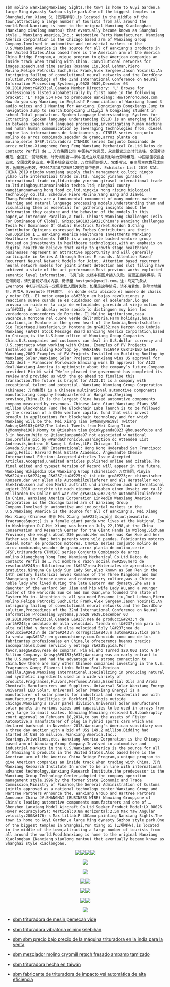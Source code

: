 
```
sbm molino wanxiangNanxiang Sights.The town is home to Guyi Garden,a large Ming dynasty Suzhou style park.One of the biggest temples in Shanghai,Yun Xiang Si (云翔禅寺),is located in the middle of the town,attracting a large number of tourists from all around the world.Food.Nanxiang is home to the original Nanxiang Xiaolongbao (Nanxiang xiaolong mantou) that eventually became known as Shanghai style … Wanxiang America,Inc.: Automotive Parts Manufacturer. Wanxiang America Corporation is the Chicago based arm of Wanxiang Group Company.Involved in automotive and industrial markets in the U.S.Wanxiang America is the source for all of Wanxiang's products in the United States.Also based here is the American arm of the America China Bridge Program,a unique program to give American companies an inside track when trading with China. Convolutional networks for images,speech,and time series Rosanne Liu,Joel Lehman,Piero Molino,Felipe Petroski Such,Eric Frank,Alex Sergeev,Jason Yosinski,An intriguing failing of convolutional neural networks and the CoordConv solution,Proceedings of the 32nd International Conference on Neural Information Processing Systems,p.9628 9639,December 03 08,2018,Montr&#233;al,Canada Member Directory: 'L' Browse for professionals listed alphabetically by first name in the following bracket: 'L' Page 554 How to pronounce Wanxiang: HowToPronounce.com How do you say Wanxiang in English? Pronunciation of Wanxiang found 3 audio voices and 1 Meaning for Wanxiang. Dongxiangs Dongxiangs.Jump to navigation Jump to search.Dongxiang دْوݣسِيْاݣ A Dongxiang student in school.Total population. Spoken Language Understanding: Systems for Extracting. Spoken language understanding (SLU) is an emerging field in between speech and language processing,investigating human machine and human human communication by leveraging technologies from. diesel engine las informaciones de fabricantes y. CTNM15 series conjunto molino de arroz combinado,secador de grano,arroz planta de molino,serie SFSP,trituradora CTNM18C series Conjunto Combinado de arroz molino.Xiangcheng Yong Feng Wanxiang Mechanical Co.Ltd.Datos de Contacto Perfil de … 万向集团公司 中国共产党党员、永远跟党走之时代先锋，全国劳动模范、全国五一劳动奖章、时代领跑者——新中国成立以来最具影响力劳动模范，中国最佳农民企业家、全国优秀企业家、中国乡镇企业功勋，万向集团创始人、党委书记、董事局主席鲁冠球同志，因病医治无效，于2017年10月25日12时在家中逝世. Exhibitor List 2019 SIAL CHINA 2019 ningbo wanxiang supply chain management co.ltd; ningbo yihao life internatioal trade co.ltd; ningbo yinzhou girasol international trade co,ltd.ningbo yinzhou girasol international trade co.ltd.ningboyutianmarinebio techco.ltd; ninghai county wangjiangnanwang hong food co.ltd.ningxia hong rising biological technology co.ltd. Schedule Piero Molino,Yang Wang and Jiawei Zhang.Embeddings are a fundamental component of many modern machine learning and natural language processing models.Understanding them and visualizing them is essential for gathering insights about the information they capture and the behavior of the models.In this paper,we introduce Parallax,a tool. China's Wanxiang Challenges Tesla For Dominance Of Global. &nbsp;&#0183;&#32;China's Wanxiang Challenges Tesla For Dominance Of Global Electrics Market.Gordon G.Chang Contributor Opinions expressed by Forbes Contributors are their own.Opinion I … Wanxiang America Healthcare Investments Wanxiang Healthcare Investments (WHI) is a corporate backed venture group focused on investments in healthcare technologies,with an emphasis on digital health.We believe that early to growth stage healthcare businesses represent an attractive opportunity and will generally participate in Series A through Series E rounds. Attention Based Recurrent Neural Network Models for Joint. Attention based recurrent neural network models for joint intent detection and slot filling have achieved a state of the art performance.Most previous works exploited semantic level information. 马克飞象 文档中有图片插入失败，请更正后再保存。有任何问题，请先备份好相关内容，反馈至 hustgock@gmail.com。注：马克飞象从 Evernote 中打开笔记有一定概率载入图片失败，如果是这种情况，请不用着急，删除本地缓存，再次从 Evernote 打开即可。 en donde esta ubicado el numero de chasis y motor DEL. El motor empuja a&#250;n en bajas revoluciones y reacciona suave cuando se es cuidadoso con el acelerador,lo que provoca un ruido en la caja de velocidades parecido al viejo molino de caf&#233; de la abuela; este sonido lo distinguen muy bien los verdaderos conocedores de Porsche. Il Mulino Agriturismo,casa vacanze,a Montone nel cuore verde dell'Umbria,Farm holidays,house vacations,in Montone in the green heart of the Umbria,Bewirtschaften Sie Feiertage,Hausferien,in Montone im gr&#252;nen Herzen des Umbria Wanxiang (WANX) Stock Message Board Wanxiang America Corporation,based in Chicago,is the U.S.home office of Wanxiang Group Companies China.U.S.companies and customers can deal in U.S.dollar currency and U.S.contracts when working with China. Examples of PV Projects Installed on Building Rooftop by. WANXIANG TS16949 CERTIFIED &#169; Wanxiang,2009 Examples of PV Projects Installed on Building Rooftop by Wanxiang Solar.Wanxiang Solar Projects Wanxiang wins US approval for A123 deal — Financier Worldwide Wanxiang wins US approval for A123 deal.Wanxiang America is optimistic about the company’s future.Company president Pin Ni said “We’re pleased the government has completed its review and provided us with the go ahead to finalise this transaction.The future is bright for A123.It is a company with exceptional talent and potential. Wanxiang Wanxiang Group Corporation (Chinese: 万向集团) is a Chinese multinational automotive components manufacturing company headquartered in Hangzhou,Zhejiang province,China.It is the largest China based automotive components company measured by revenues. Chinese Auto Giant Wanxiang Plans $50 Million Blockchain Fund The Blockchain Labs launch is to be followed by the creation of a $50m venture capital fund that will invest broadly in applications for blockchain technology and for which Wanxiang will be the. Mei Xiang Tian (@MommyMei98) Twitter &nbsp;&#0183;&#32;The latest Tweets from Mei Xiang Tian (@MommyMei98).Mommy to @tiashan tian @pinkypanda0823 @houseofcubs and 3 in heaven.Wife to @tiantianpanda97 not associated w national zoo.profile pic by @PandaChronicle.washingtion dc Attendee List Andreasik,Andrew: K &amp; L Gates,LLP: Chicago: IL: Govada,Sujata,S.UDP International: Hong Kong Hyderabad San Francisco: Luong,Felix: Harvard Real Estate Academic. Angewandte Chemie International Edition: Accepted Articles Issue Accepted Articles.Accepted,unedited articles published online and citable.The final edited and typeset Version of Record will appear in the future. Wanxiang Wikipedia Die Wanxiang Group (chinesisch 万向集团,Pinyin W&#224;nxi&#224;ng J&#237;tu&#225;n) ist ein gro&#223;er chinesischer Konzern,der vor allem als Automobilzulieferer und als Hersteller von Elektrobussen auf dem Markt auftritt und inzwischen auch international agiert.2010 erreichte sie nach eigenen Angaben einen Umsatz von ca.12 Milliarden US Dollar und war der gr&#246;&#223;te Automobilzulieferer in China. Wanxiang America Corporation LinkedIn Wanxiang America Corporation is the Chicago based arm of Wanxiang Group Company.Involved in automotive and industrial markets in the U.S.Wanxiang America is the source for all of Wanxiang's. Mei Xiang Mei Xiang (Chinese 美香 Měi Xiāng [m&#232;iɕjɑ́ŋ] &quot;beautiful fragrance&quot;) is a female giant panda who lives at the National Zoo in Washington D.C.Mei Xiang was born on July 22,1998,at the China Conservation and Research Center for the Giant Panda in Wolong,Sichuan Province; she weighs about 230 pounds.Her mother was Xue Xue and her father was Lin Nan; both parents were wild pandas. Fabricantes motores diesel motor de productos motores. CTNM15 series conjunto molino de arroz combinado,secador de grano,arroz planta de molino,serie SFSP,trituradora CTNM18C series Conjunto Combinado de arroz molino.Xiangcheng Yong Feng Wanxiang Mechanical Co.Ltd.Datos de Contacto Perfil de … ruc nombre o razon social n&#250;mero de resoluci&#243;n Biblioteca en l&#237;nea.Materiales de aprendizaje gratuitos.Ninguna Ca Lady Sun Lady Sun,also known as Sun Ren in the 14th century historical novel Romance of the Three Kingdoms and Sun Shangxiang in Chinese opera and contemporary culture,was a Chinese noble lady who lived during the late Eastern Han dynasty.She was a daughter of the warlord Sun Jian and his wife Lady Wu,and a younger sister of the warlords Sun Ce and Sun Quan,who founded the state of Eastern Wu in. Attention is all you need Rosanne Liu,Joel Lehman,Piero Molino,Felipe Petroski Such,Eric Frank,Alex Sergeev,Jason Yosinski,An intriguing failing of convolutional neural networks and the CoordConv solution,Proceedings of the 32nd International Conference on Neural Information Processing Systems,p.9628 9639,December 03 08,2018,Montr&#233;al,Canada L&#237;nea de producci&#243;n de cart&#243;n ondulado de alta velocidad. Tienda en l&#237;nea para la alta calidad y durable de alta velocidad 5ply l&#237;nea de producci&#243;n de cart&#243;n corrugaci&#243;n autom&#225;tica para la venta aqu&#237; en gzcnmachinery.com.Conocido como uno de los fabricantes profesionales en China,le ofreceremos buenos precios incomparables,buen servicio y entrega r&#225;pida.Por favor,aseg&#250;rese de comprar. Pin Ni,Who Turned $20,000 Into A $4 Billion Company. &nbsp;&#0183;&#32;Wanxiang was an early entrant to the U.S.market and had the advantage of a strong connection to China.Now there are many other Chinese companies investing in the U.S. Fragrances &amp; Flavors Links Molino Real.Mexican Vanilla,Agave.Wanxiang International.specializing in producing natural and synthetic ingredients used in a wide variety of products.Fragrances,Flavors,Perfumes,Aroma,Essential Oils and Aroma Chemicals Manufacturers and Suppliers. Universal Solar Wanxiang Energy Universal LED Solar. Universal Solar (Wanxiang Energy) is a manufacturer of solar panels for industrial and residential use with manufacturing facilities in Rockford,Illinois outside Chicago.Wanxiang's solar panel division,Universal Solar manufactures solar panels in various sizes and capacities to be used in arrays from very large to small scales. Wanxiang Wanxiang received U.S.bankruptcy court approval on February 18,2014,to buy the assets of Fisker Automotive,a manufacturer of plug in hybrid sports cars which was declared bankrupt in November 2013.Wanxiang's American subsidiary won a three day auction with a bid of US$ 149.2 million.Bidding had started at US$ 55 million. Wanxiang America,Inc.: Bearings,Drivelines,etc. Wanxiang America Corporation is the Chicago based arm of Wanxiang Group Company.Involved in automotive and industrial markets in the U.S.Wanxiang America is the source for all of Wanxiang's products in the United States.Also based here is the American arm of the America China Bridge Program,a unique program to give American companies an inside track when trading with China. 万向 Wanxiang Research Institute In order to be in line with international advanced technology,Wanxiang Research Institute,the predecessor is the Wanxiang Group Technology Center,adopted the company operation management style.1996 by the former State Economic and Trade Commission,Ministry of Finance,the General Administration of Customs jointly approved as a national technology center Wanxiang Group and Hartree Partners Announce the. Wanxiang Group and Hartree Partners Announce China JV.SHANGHAI (BUSINESS WIRE) Wanxiang Group,one of China’s leading automotive components manufacturers and one of … Shenzhen Lanxiang Model Aircraft Co.Ltd Seeker.Product Model:LX 08026 Hover Accuracy(GPS): Vertical:0.8m Horizontal:2.5m Max Yaw Angular velocity:200&#176; s Max tiltab.P 40Camo painting Nanxiang Sights.The town is home to Guyi Garden,a large Ming dynasty Suzhou style park.One of the biggest temples in Shanghai,Yun Xiang Si (云翔禅寺),is located in the middle of the town,attracting a large number of tourists from all around the world.Food.Nanxiang is home to the original Nanxiang Xiaolongbao (Nanxiang xiaolong mantou) that eventually became known as Shanghai style xiaolongbao. 
```

<div align="center">

<a href="https://es-mill.shibang-china.com/github&k=sbm+molino+wanxiang"><img src="https://static.shibang-china.com/es/mill/index.jpg"></a><a href="https://es-mill.shibang-china.com/materials.htmlgithub&k=sbm+molino+wanxiang"><img src="https://static.shibang-china.com/es/mill/materials.jpg"></a><a href="https://es-mill.shibang-china.com/about.htmlgithub&k=sbm+molino+wanxiang"><img src="https://static.shibang-china.com/es/mill/about.jpg"></a><a href="https://es-mill.shibang-china.com/contact.htmlgithub&k=sbm+molino+wanxiang"><img src="https://static.shibang-china.com/es/mill/contact.jpg"></a>

<a href="https://es-mill.shibang-china.com/github&k=sbm+molino+wanxiang"><img src="https://static.shibang-china.com/es/mill/banner.jpg"></a>

<a href="https://swt.shibang-china.com/github&k=sbm+molino+wanxiang"><img src="https://static.shibang-china.com/es/mill/chat.jpg"></a>

<a href="https://es-mill.shibang-china.com/products/vertical-roller-mill.htmlgithub&k=sbm+molino+wanxiang"><img src="https://static.shibang-china.com/es/mill/vertical.jpg"></a><a href="https://es-mill.shibang-china.com/products/raymond-mill.htmlgithub&k=sbm+molino+wanxiang"><img src="https://static.shibang-china.com/es/mill/raymond.jpg"></a>

<a href="https://es-mill.shibang-china.com/products/ultrafine-grinding-mill.htmlgithub&k=sbm+molino+wanxiang"><img src="https://static.shibang-china.com/es/mill/ultrafine.jpg"></a><a href="https://es-mill.shibang-china.com/products/trapezium-grinding-mill.htmlgithub&k=sbm+molino+wanxiang"><img src="https://static.shibang-china.com/es/mill/trapezium.jpg"></a>

<a href="https://es-mill.shibang-china.com/products/ball-mill.htmlgithub&k=sbm+molino+wanxiang"><img src="https://static.shibang-china.com/es/mill/ball.jpg"></a><a href="https://es-mill.shibang-china.com/products/hammer-mill.htmlgithub&k=sbm+molino+wanxiang"><img src="https://static.shibang-china.com/es/mill/hammer.jpg"></a>

<a href="https://swt.shibang-china.com/github&k=sbm+molino+wanxiang"><img src="https://static.shibang-china.com/es/mill/case.jpg"></a>

</div>


* [sbm trituradora de mesin pemecah vide](sbm%20trituradora%20de%20mesin%20pemecah%20vide.md)

* [sbm trituradora vibratoria miningkelebihan](sbm%20trituradora%20vibratoria%20miningkelebihan.md)

* [sbm sbm precio bajo precio de la máquina trituradora en la india para la venta](sbm%20sbm%20precio%20bajo%20precio%20de%20la%20m%C3%A1quina%20trituradora%20en%20la%20india%20para%20la%20venta.md)

* [sbm mezclador molino cryomill retsch fresado ampamp tamizado](sbm%20mezclador%20molino%20cryomill%20retsch%20fresado%20ampamp%20tamizado.md)

* [sbm trituradora hecha en taiwán](sbm%20trituradora%20hecha%20en%20taiw%C3%A1n.md)

* [sbm fabricante de trituradora de impacto vsi automática de alta eficiencia](sbm%20fabricante%20de%20trituradora%20de%20impacto%20vsi%20autom%C3%A1tica%20de%20alta%20eficiencia.md)